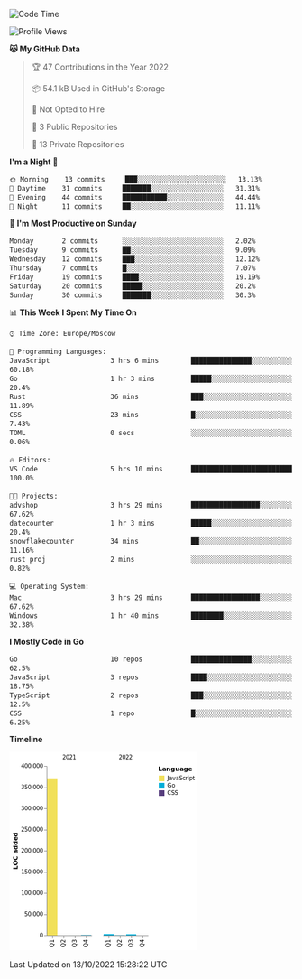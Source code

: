 <!--START_SECTION:waka-->
![Code Time](http://img.shields.io/badge/Code%20Time-424%20hrs%2030%20mins-blue)

![Profile Views](http://img.shields.io/badge/Profile%20Views-0-blue)

**🐱 My GitHub Data** 

> 🏆 47 Contributions in the Year 2022
 > 
> 📦 54.1 kB Used in GitHub's Storage 
 > 
> 🚫 Not Opted to Hire
 > 
> 📜 3 Public Repositories 
 > 
> 🔑 13 Private Repositories  
 > 
**I'm a Night 🦉** 

```text
🌞 Morning    13 commits     ███░░░░░░░░░░░░░░░░░░░░░░   13.13% 
🌆 Daytime    31 commits     ███████░░░░░░░░░░░░░░░░░░   31.31% 
🌃 Evening    44 commits     ███████████░░░░░░░░░░░░░░   44.44% 
🌙 Night      11 commits     ██░░░░░░░░░░░░░░░░░░░░░░░   11.11%

```
📅 **I'm Most Productive on Sunday** 

```text
Monday       2 commits      ░░░░░░░░░░░░░░░░░░░░░░░░░   2.02% 
Tuesday      9 commits      ██░░░░░░░░░░░░░░░░░░░░░░░   9.09% 
Wednesday    12 commits     ███░░░░░░░░░░░░░░░░░░░░░░   12.12% 
Thursday     7 commits      █░░░░░░░░░░░░░░░░░░░░░░░░   7.07% 
Friday       19 commits     ████░░░░░░░░░░░░░░░░░░░░░   19.19% 
Saturday     20 commits     █████░░░░░░░░░░░░░░░░░░░░   20.2% 
Sunday       30 commits     ███████░░░░░░░░░░░░░░░░░░   30.3%

```


📊 **This Week I Spent My Time On** 

```text
⌚︎ Time Zone: Europe/Moscow

💬 Programming Languages: 
JavaScript               3 hrs 6 mins        ███████████████░░░░░░░░░░   60.18% 
Go                       1 hr 3 mins         █████░░░░░░░░░░░░░░░░░░░░   20.4% 
Rust                     36 mins             ███░░░░░░░░░░░░░░░░░░░░░░   11.89% 
CSS                      23 mins             █░░░░░░░░░░░░░░░░░░░░░░░░   7.43% 
TOML                     0 secs              ░░░░░░░░░░░░░░░░░░░░░░░░░   0.06%

🔥 Editors: 
VS Code                  5 hrs 10 mins       █████████████████████████   100.0%

🐱‍💻 Projects: 
advshop                  3 hrs 29 mins       █████████████████░░░░░░░░   67.62% 
datecounter              1 hr 3 mins         █████░░░░░░░░░░░░░░░░░░░░   20.4% 
snowflakecounter         34 mins             ██░░░░░░░░░░░░░░░░░░░░░░░   11.16% 
rust proj                2 mins              ░░░░░░░░░░░░░░░░░░░░░░░░░   0.82%

💻 Operating System: 
Mac                      3 hrs 29 mins       █████████████████░░░░░░░░   67.62% 
Windows                  1 hr 40 mins        ████████░░░░░░░░░░░░░░░░░   32.38%

```

**I Mostly Code in Go** 

```text
Go                       10 repos            ███████████████░░░░░░░░░░   62.5% 
JavaScript               3 repos             ████░░░░░░░░░░░░░░░░░░░░░   18.75% 
TypeScript               2 repos             ███░░░░░░░░░░░░░░░░░░░░░░   12.5% 
CSS                      1 repo              █░░░░░░░░░░░░░░░░░░░░░░░░   6.25%

```


**Timeline**

![Chart not found](https://raw.githubusercontent.com/jeezft/jeezft/main/charts/bar_graph.png) 


 Last Updated on 13/10/2022 15:28:22 UTC
<!--END_SECTION:waka-->
